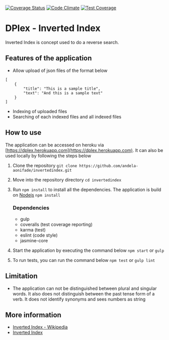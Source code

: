 [![Coverage Status](https://coveralls.io/repos/github/andela-aonifade/invertedindex/badge.svg)](https://coveralls.io/github/andela-aonifade/invertedindex)
[![Code Climate](https://codeclimate.com/github/andela-aonifade/invertedindex/badges/gpa.svg)](https://codeclimate.com/github/andela-aonifade/invertedindex)
[![Test Coverage](https://codeclimate.com/github/andela-aonifade/invertedindex/badges/coverage.svg)](https://codeclimate.com/github/andela-aonifade/invertedindex)

# DPlex - Inverted Index
Inverted Index is concept used to do a reverse search.

## Features of the application
- Allow upload of json files of the format below
```
[
    {
        "title": "This is a sample title",
        "text": "And this is a sample text"
    }
]
```
- Indexing of uploaded files
- Searching of each indexed files and all indexed files

## How to use
The application can be accessed on heroku via [https://dplex.herokuapp.com](https://dplex.herokuapp.com).
It can also be used locally by following the steps below

1.  Clone the repository `git clone https://github.com/andela-aonifade/invertedindex.git`
2.  Move into the repository directory `cd invertedindex`
3.  Run `npm install` to install all the dependencies. The application is build on [Nodejs](nodejs.org) `npm install`

    ### Dependencies
    - gulp
    - coveralls (test coverage reporting)
    - karma (test)
    - eslint (code style)
    - jasmine-core
4.  Start the application by executing the command below `npm start` or `gulp`
5.  To run tests, you can run the command below `npm test` or `gulp lint`

## Limitation
- The application can not be distinguished between plural and singular words. It also does not distinguish between the past tense form of a verb. It does not identify synonyms and sees numbers as string

## More information
- [Inverted Index - Wikipedia](https://en.wikipedia.org/wiki/Inverted_index)
- [Inverted Index](https://www.elastic.co/guide/en/elasticsearch/guide/current/inverted-index.html)
